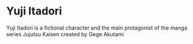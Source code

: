 # Yuji Itadori

Yuji Itadori is a fictional character and the main protagonist of the manga series Jujutsu Kaisen created by Gege Akutami
